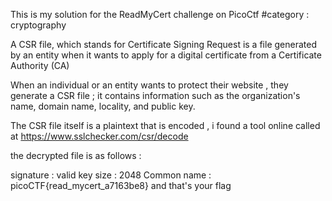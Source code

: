 This is my solution for the ReadMyCert challenge on PicoCtf
#category : cryptography 

A CSR file, which stands for Certificate Signing Request
is a file generated by an entity  when it wants to apply for a digital certificate from a Certificate Authority (CA)

When an individual or an entity wants to protect their
website , they generate a CSR file ; it contains  information such as the organization's name, domain name, locality, and public key.

The CSR file itself is a plaintext that is encoded , i found a tool online called  at https://www.sslchecker.com/csr/decode

the decrypted file is as follows :


signature : valid
key size : 2048
Common name : picoCTF{read_mycert_a7163be8} and that's your flag 